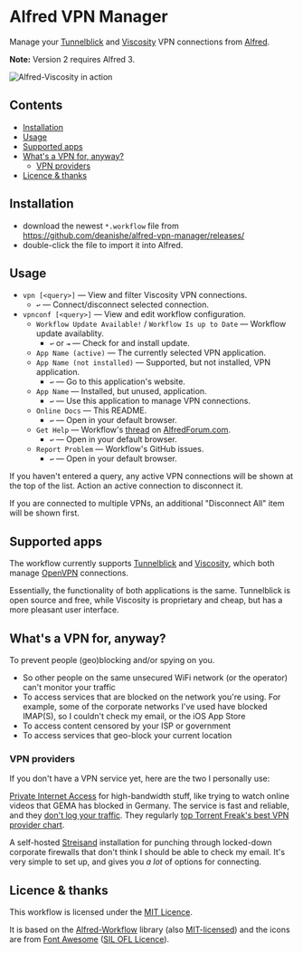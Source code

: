 
Alfred VPN Manager
==================

Manage your [Tunnelblick][tunnelblick] and [Viscosity][viscosity] VPN connections from [Alfred][alfred].

**Note:** Version 2 requires Alfred 3.

![Alfred-Viscosity in action][demo]

Contents
--------

<!-- MarkdownTOC autolink="true" bracket="round" depth="3" autoanchor="true" -->

- [Installation](#installation)
- [Usage](#usage)
- [Supported apps](#supported-apps)
- [What's a VPN for, anyway?](#whats-a-vpn-for-anyway)
    - [VPN providers](#vpn-providers)
- [Licence & thanks](#licence--thanks)

<!-- /MarkdownTOC -->

<a name="installation"></a>
Installation
-----

- download the newest `*.workflow` file from https://github.com/deanishe/alfred-vpn-manager/releases/
- double-click the file to import it into Alfred.

<a name="usage"></a>
Usage
-----

- `vpn [<query>]` — View and filter Viscosity VPN connections.
    - `↩` — Connect/disconnect selected connection.
- `vpnconf [<query>]` — View and edit workflow configuration.
    - `Workflow Update Available!` / `Workflow Is up to Date` — Workflow update availablity.
        - `↩` or `⇥` — Check for and install update.
    - `App Name (active)` — The currently selected VPN application.
    - `App Name (not installed)` — Supported, but not installed, VPN application.
        - `↩` — Go to this application's website.
    - `App Name` — Installed, but unused, application.
        - `↩` — Use this application to manage VPN connections.
    - `Online Docs` — This README.
        - `↩` — Open in your default browser.
    - `Get Help` — Workflow's [thread][forum-thread] on [AlfredForum.com][forum].
        - `↩` — Open in your default browser.
    - `Report Problem` — Workflow's GitHub issues.
        - `↩` — Open in your default browser.

If you haven't entered a query, any active VPN connections will be shown at the top of the list. Action an active connection to disconnect it.

If you are connected to multiple VPNs, an additional "Disconnect All" item will be shown first.


<a name="supported-apps"></a>
Supported apps
--------------

The workflow currently supports [Tunnelblick][tunnelblick] and [Viscosity][viscosity], which both manage [OpenVPN][openvpn] connections.

Essentially, the functionality of both applications is the same. Tunnelblick is open source and free, while Viscosity is proprietary and cheap, but has a more pleasant user interface.


<a name="whats-a-vpn-for-anyway"></a>
What's a VPN for, anyway?
-------------------------

To prevent people (geo)blocking and/or spying on you.

- So other people on the same unsecured WiFi network (or the operator) can't monitor your traffic
- To access services that are blocked on the network you're using. For example, some of the corporate networks I've used have blocked IMAP(S), so I couldn't check my email, or the iOS App Store
- To access content censored by your ISP or government
- To access services that geo-block your current location


<a name="vpn-providers"></a>
### VPN providers ###

If you don't have a VPN service yet, here are the two I personally use:

[Private Internet Access][pia] for high-bandwidth stuff, like trying to watch online videos that GEMA has blocked in Germany. The service is fast and reliable, and they [don't log your traffic][pia-nologging]. They regularly [top Torrent Freak's best VPN provider chart][torrentfreak-chart].

A self-hosted [Streisand][streisand] installation for punching through locked-down corporate firewalls that don't think I should be able to check my email. It's very simple to set up, and gives you *a lot* of options for connecting.


<a name="licence--thanks"></a>
Licence & thanks
----------------

This workflow is licensed under the [MIT Licence][mit].

It is based on the [Alfred-Workflow][aw] library (also [MIT-licensed][mit]) and the icons are from [Font Awesome][font-awesome] ([SIL OFL Licence][sil-ofl]).


[demo]: https://github.com/deanishe/alfred-viscosity/raw/master/demo.gif  "Alfred-Viscosity in action"
[tunnelblick]: https://tunnelblick.net
[viscosity]: https://www.sparklabs.com/viscosity/
[font-awesome]: http://fontawesome.io/
[alfred]: http://www.alfredapp.com/
[forum]: https://www.alfredforum.com/
[forum-thread]: https://www.alfredforum.com/topic/7333-viscosity-vpn-connection-manager/
[aw]: http://www.deanishe.net/alfred-workflow/
[mit]: http://opensource.org/licenses/MIT
[openvpn]: https://openvpn.net/
[openvpn-wiki]: https://en.wikipedia.org/wiki/OpenVPN
[pia]: https://www.privateinternetaccess.com
[pia-nologging]: https://torrentfreak.com/vpn-providers-no-logging-claims-tested-in-fbi-case-160312/
[streisand]: https://github.com/StreisandEffect/streisand
[torrentfreak-chart]: https://torrentfreak.com/vpn-services-anonymous-review-2017-170304/
[sil-ofl]: http://scripts.sil.org/cms/scripts/page.php?site_id=nrsi&id=OFL
